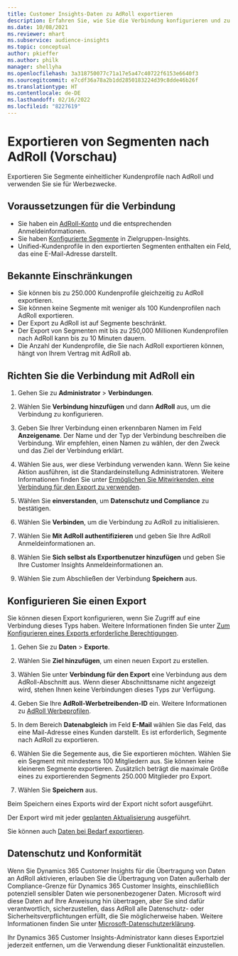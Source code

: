 ```yaml
---
title: Customer Insights-Daten zu AdRoll exportieren
description: Erfahren Sie, wie Sie die Verbindung konfigurieren und zu AdRoll exportieren.
ms.date: 10/08/2021
ms.reviewer: mhart
ms.subservice: audience-insights
ms.topic: conceptual
author: pkieffer
ms.author: philk
manager: shellyha
ms.openlocfilehash: 3a318750077c71a17e5a47c40722f6153e6640f3
ms.sourcegitcommit: e7cdf36a78a2b1dd2850183224d39c8dde46b26f
ms.translationtype: HT
ms.contentlocale: de-DE
ms.lasthandoff: 02/16/2022
ms.locfileid: "8227619"
---
```

# <a name="export-segments-to-adroll-preview"></a>Exportieren von Segmenten nach AdRoll (Vorschau)

Exportieren Sie Segmente einheitlicher Kundenprofile nach AdRoll und verwenden Sie sie für Werbezwecke. 

## <a name="prerequisites-for-a-connection"></a>Voraussetzungen für die Verbindung

-   Sie haben ein [AdRoll-Konto](https://www.adroll.com/) und die entsprechenden Anmeldeinformationen.
-   Sie haben [Konfigurierte Segmente](segments.md) in Zielgruppen-Insights.
-   Unified-Kundenprofile in den exportierten Segmenten enthalten ein Feld, das eine E-Mail-Adresse darstellt.

## <a name="known-limitations"></a>Bekannte Einschränkungen

- Sie können bis zu 250.000 Kundenprofile gleichzeitig zu AdRoll exportieren.
- Sie können keine Segmente mit weniger als 100 Kundenprofilen nach AdRoll exportieren. 
- Der Export zu AdRoll ist auf Segmente beschränkt.
- Der Export von Segmenten mit bis zu 250,000 Millionen Kundenprofilen nach AdRoll kann bis zu 10 Minuten dauern. 
- Die Anzahl der Kundenprofile, die Sie nach AdRoll exportieren können, hängt von Ihrem Vertrag mit AdRoll ab.

## <a name="set-up-connection-to-adroll"></a>Richten Sie die Verbindung mit AdRoll ein

1. Gehen Sie zu **Administrator** > **Verbindungen**.

1. Wählen Sie **Verbindung hinzufügen** und dann **AdRoll** aus, um die Verbindung zu konfigurieren.

1. Geben Sie Ihrer Verbindung einen erkennbaren Namen im Feld **Anzeigename**. Der Name und der Typ der Verbindung beschreiben die Verbindung. Wir empfehlen, einen Namen zu wählen, der den Zweck und das Ziel der Verbindung erklärt.

1. Wählen Sie aus, wer diese Verbindung verwenden kann. Wenn Sie keine Aktion ausführen, ist die Standardeinstellung Administratoren. Weitere Informationen finden Sie unter [Ermöglichen Sie Mitwirkenden, eine Verbindung für den Export zu verwenden](connections.md#allow-contributors-to-use-a-connection-for-exports).

1. Wählen Sie **einverstanden**, um **Datenschutz und Compliance** zu bestätigen.

1. Wählen Sie **Verbinden**, um die Verbindung zu AdRoll zu initialisieren.

1. Wählen Sie **Mit AdRoll authentifizieren** und geben Sie Ihre AdRoll Anmeldeinformationen an. 

1. Wählen Sie **Sich selbst als Exportbenutzer hinzufügen** und geben Sie Ihre Customer Insights Anmeldeinformationen an.

1. Wählen Sie zum Abschließen der Verbindung **Speichern** aus.

## <a name="configure-an-export"></a>Konfigurieren Sie einen Export

Sie können diesen Export konfigurieren, wenn Sie Zugriff auf eine Verbindung dieses Typs haben. Weitere Informationen finden Sie unter [Zum Konfigurieren eines Exports erforderliche Berechtigungen](export-destinations.md#set-up-a-new-export).

1. Gehen Sie zu **Daten** > **Exporte**.

1. Wählen Sie **Ziel hinzufügen**, um einen neuen Export zu erstellen.

1. Wählen Sie unter **Verbindung für den Export** eine Verbindung aus dem AdRoll-Abschnitt aus. Wenn dieser Abschnittsname nicht angezeigt wird, stehen Ihnen keine Verbindungen dieses Typs zur Verfügung.

1. Geben Sie Ihre **AdRoll-Werbetreibenden-ID** ein. Weitere Informationen zu [AdRoll Werbeprofilen](https://help.adroll.com/hc/articles/212011838-Advertiser-Profiles).

1. In dem Bereich **Datenabgleich** im Feld **E-Mail** wählen Sie das Feld, das eine Mail-Adresse eines Kunden darstellt. Es ist erforderlich, Segmente nach AdRoll zu exportieren.

1. Wählen Sie die Segemente aus, die Sie exportieren möchten. Wählen Sie ein Segment mit mindestens 100 Mitgliedern aus. Sie können keine kleineren Segmente exportieren. Zusätzlich beträgt die maximale Größe eines zu exportierenden Segments 250.000 Mitglieder pro Export. 

1. Wählen Sie **Speichern** aus.

Beim Speichern eines Exports wird der Export nicht sofort ausgeführt.

Der Export wird mit jeder [geplanten Aktualisierung](system.md#schedule-tab) ausgeführt. 

Sie können auch [Daten bei Bedarf exportieren](export-destinations.md#run-exports-on-demand). 


## <a name="data-privacy-and-compliance"></a>Datenschutz und Konformität

Wenn Sie Dynamics 365 Customer Insights für die Übertragung von Daten an AdRoll aktivieren, erlauben Sie die Übertragung von Daten außerhalb der Compliance-Grenze für Dynamics 365 Customer Insights, einschließlich potenziell sensibler Daten wie personenbezogener Daten. Microsoft wird diese Daten auf Ihre Anweisung hin übertragen, aber Sie sind dafür verantwortlich, sicherzustellen, dass AdRoll alle Datenschutz- oder Sicherheitsverpflichtungen erfüllt, die Sie möglicherweise haben. Weitere Informationen finden Sie unter [Microsoft-Datenschutzerklärung](https://go.microsoft.com/fwlink/?linkid=396732).

Ihr Dynamics 365 Customer Insights-Administrator kann dieses Exportziel jederzeit entfernen, um die Verwendung dieser Funktionalität einzustellen.
